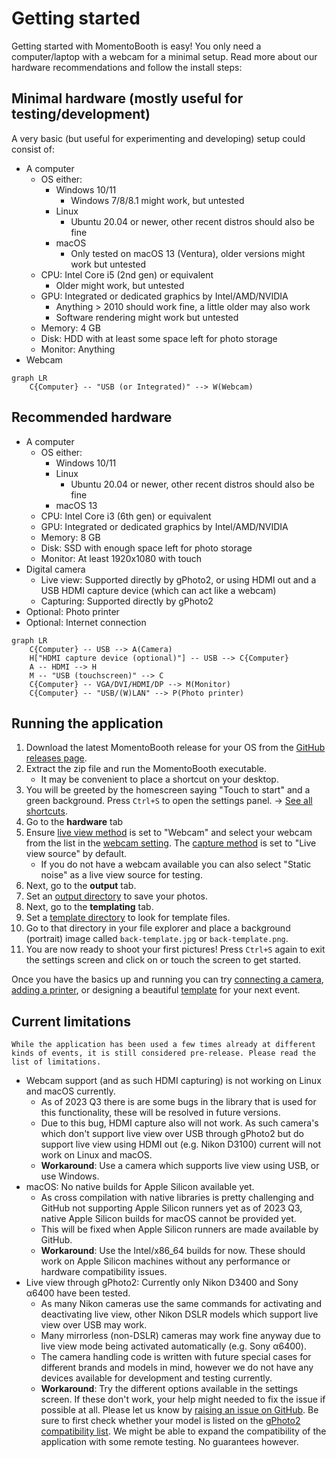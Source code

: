 # Getting started

Getting started with MomentoBooth is easy! You only need a computer/laptop with a webcam for a minimal setup. Read more about our hardware recommendations and follow the install steps:

## Minimal hardware (mostly useful for testing/development)

A very basic (but useful for experimenting and developing) setup could consist of:

- A computer
  - OS either:
    - Windows 10/11
      - Windows 7/8/8.1 might work, but untested
    - Linux
      - Ubuntu 20.04 or newer, other recent distros should also be fine
    - macOS
      - Only tested on macOS 13 (Ventura), older versions might work but untested
  - CPU: Intel Core i5 (2nd gen) or equivalent
    - Older might work, but untested
  - GPU: Integrated or dedicated graphics by Intel/AMD/NVIDIA
    - Anything > 2010 should work fine, a little older may also work
    - Software rendering might work but untested
  - Memory: 4 GB
  - Disk: HDD with at least some space left for photo storage
  - Monitor: Anything
- Webcam

```mermaid
graph LR
    C{Computer} -- "USB (or Integrated)" --> W(Webcam)
```

## Recommended hardware

- A computer
  - OS either:
    - Windows 10/11
    - Linux
      - Ubuntu 20.04 or newer, other recent distros should also be fine
    - macOS 13
  - CPU: Intel Core i3 (6th gen) or equivalent
  - GPU: Integrated or dedicated graphics by Intel/AMD/NVIDIA
  - Memory: 8 GB
  - Disk: SSD with enough space left for photo storage
  - Monitor: At least 1920x1080 with touch
- Digital camera
  - Live view: Supported directly by gPhoto2, or using HDMI out and a USB HDMI capture device (which can act like a webcam)
  - Capturing: Supported directly by gPhoto2
- Optional: Photo printer
- Optional: Internet connection

```mermaid
graph LR
    C{Computer} -- USB --> A(Camera)
    H["HDMI capture device (optional)"] -- USB --> C{Computer}
    A -- HDMI --> H
    M -- "USB (touchscreen)" --> C
    C{Computer} -- VGA/DVI/HDMI/DP --> M(Monitor)
    C{Computer} -- "USB/(W)LAN" --> P(Photo printer)

```

## Running the application

1. Download the latest MomentoBooth release for your OS from the [GitHub releases page](https://github.com/momentobooth/momentobooth/releases).
1. Extract the zip file and run the MomentoBooth executable.
    - It may be convenient to place a shortcut on your desktop.
1. You will be greeted by the homescreen saying "Touch to start" and a green background. Press `Ctrl+S` to open the settings panel. → [See all shortcuts](settings_general.md#hotkeys).
1. Go to the **hardware** tab
1. Ensure [live view method](settings_hardware.md#live-view-method) is set to "Webcam" and select your webcam from the list in the [webcam setting](settings_hardware.md#webcam). The [capture method](settings_hardware.md#capture-method) is set to "Live view source" by default.
    - If you do not have a webcam available you can also select "Static noise" as a live view source for testing.
1. Next, go to the **output** tab.
1. Set an [output directory](settings_output.md#local-photo-storage-location) to save your photos.
1. Next, go to the **templating** tab.
1. Set a [template directory](settings_templating.md#template-location) to look for template files.
1. Go to that directory in your file explorer and place a background (portrait) image called `back-template.jpg` or `back-template.png`.
1. You are now ready to shoot your first pictures! Press `Ctrl+S` again to exit the settings screen and click on or touch the screen to get started.

Once you have the basics up and running you can try [connecting a camera](camera_setup.md#camera), [adding a printer](printer_setup.md), or designing a beautiful [template](template_setup.md) for your next event.

## Current limitations

```admonish warning
While the application has been used a few times already at different kinds of events, it is still considered pre-release. Please read the list of limitations.
```

- Webcam support (and as such HDMI capturing) is not working on Linux and macOS currently.
  - As of 2023 Q3 there is are some bugs in the library that is used for this functionality, these will be resolved in future versions.
  - Due to this bug, HDMI capture also will not work. As such camera's which don't support live view over USB through gPhoto2 but do support live view using HDMI out (e.g. Nikon D3100) current will not work on Linux and macOS.
  - **Workaround**: Use a camera which supports live view using USB, or use Windows.
- macOS: No native builds for Apple Silicon available yet.
  - As cross compilation with native libraries is pretty challenging and GitHub not supporting Apple Silicon runners yet as of 2023 Q3, native Apple Silicon builds for macOS cannot be provided yet.
  - This will be fixed when Apple Silicon runners are made available by GitHub.
  - **Workaround**: Use the Intel/x86_64 builds for now. These should work on Apple Silicon machines without any performance or hardware compatibility issues.
- Live view through gPhoto2: Currently only Nikon D3400 and Sony α6400 have been tested.
  - As many Nikon cameras use the same commands for activating and deactivating live view, other Nikon DSLR models which support live view over USB may work.
  - Many mirrorless (non-DSLR) cameras may work fine anyway due to live view mode being activated automatically (e.g. Sony α6400).
  - The camera handling code is written with future special cases for different brands and models in mind, however we do not have any devices available for development and testing currently.
  - **Workaround**: Try the different options available in the settings screen. If these don't work, your help might needed to fix the issue if possible at all. Please let us know by [raising an issue on GitHub](https://github.com/momentobooth/momentobooth/issues/new). Be sure to first check whether your model is listed on the [gPhoto2 compatibility list](http://www.gphoto.org/proj/libgphoto2/support.php). We might be able to expand the compatibility of the application with some remote testing. No guarantees however.
